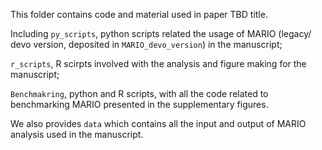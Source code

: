 This folder contains code and material used in paper TBD title. 

Including ```py_scripts```, python scripts related the usage of MARIO (legacy/ devo version, deposited in ```MARIO_devo_version```) in the manuscript;

```r_scripts```, R scirpts involved with the analysis and figure making for the manuscript;

```Benchmakring```, python and R scripts, with all the code related to benchmarking MARIO presented in the supplementary figures. 

We also provides ```data``` which contains all the input and output of MARIO analysis used in the manuscript.

